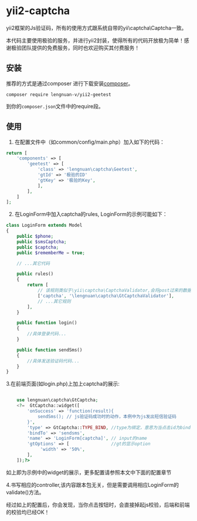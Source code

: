 # yii2-captcha


yii2框架的Js验证码，所有的使用方式跟系统自带的yii\captcha\Captcha一致。

本代码主要使用极验的服务，并进行yii2封装，使得所有的代码开放极为简单！感谢极验团队提供的免费服务，同时也欢迎购买其付费服务！


安装
------------

推荐的方式是通过composer 进行下载安装[composer](http://getcomposer.org/download/)。

```
composer require lengnuan-v/yii2-geetest
```

到你的`composer.json`文件中的require段。


使用
--------------
1. 在配置文件中（如common/config/main.php）加入如下的代码：
```php
return [
    'components' => [
        'geetest' => [
            'class' => 'lengnuan\captcha\Geetest',
            'gtId' => '极验的ID'
            'gtKey' => '极验的Key',
            ],
        ],
    ]
];
```
2. 在LoginForm中加入captcha的rules, LoginForm的示例可能如下：
```php
class LoginForm extends Model
{
    public $phone;
    public $smsCaptcha;
    public $captcha;
    public $rememberMe = true;

    // ...其它代码

    public rules()
    {
        return [
            // 该规则类似于\yii\captcha\CaptchaValidator,会将post过来的数据自动去极验后台校验
            ['captcha', '\lengnuan\captcha\GtCaptchaValidator'],
            // ...其它规则
        ],
    }

    public function login()
    {
        //具体登录代码...
    }

    public function sendSms()
    {
        //具体发送验证码代码...
    }
}
```
3.在前端页面(如login.php)上加上captcha的展示:
```php

    use lengnuan\captcha\GtCaptcha;
    <?=  GtCaptcha::widget([
        'onSuccess' => 'function(result){
            sendSms(); // js验证码成功时的动作，本例中为js发出短信验证码
        }',
        'type' => GtCaptcha::TYPE_BIND, //type为绑定，意思为当点击id为bindTo配置(即sendsms)时，调出极验验证框
        'bindTo' => 'sendsms',
        'name' => 'LoginForm[captcha]', // input的name
        'gtOptions' => [                //gt的显示option
             'width' => '50%',
        ],
    ]);?>
```
如上即为示例中的widget的展示，更多配置请参照本文中下面的配置章节

4.书写相应的controller,该内容跟本包无关，但是需要调用相应LoginForm的validate()方法。

经过如上的配置后，你会发现，当你点击按钮时，会直接掉起js校验，后端和前端的校验均已经OK！
